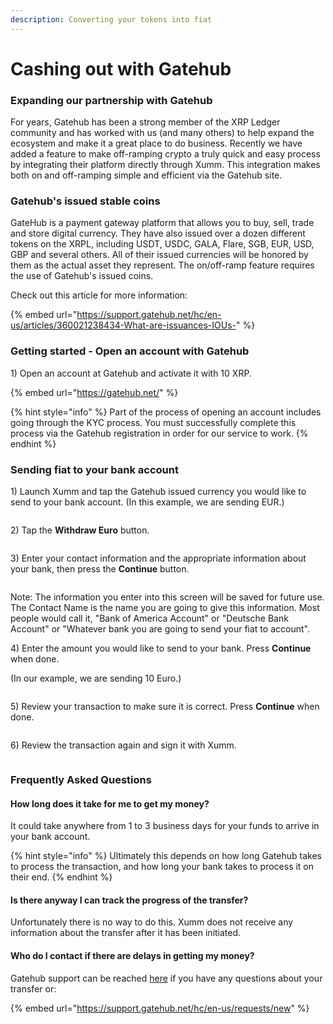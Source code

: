 ```yaml
---
description: Converting your tokens into fiat
---
```


# Cashing out with Gatehub

### Expanding our partnership with Gatehub

For years, Gatehub has been a strong member of the XRP Ledger community and has worked with us (and many others) to help expand the ecosystem and make it a great place to do business. Recently we have added a feature to make off-ramping crypto a truly quick and easy process by integrating their platform directly through Xumm. This integration makes both on and off-ramping simple and efficient via the Gatehub site.

### Gatehub's issued stable coins

GateHub is a payment gateway platform that allows you to buy, sell, trade and store digital currency. They have also issued over a dozen different tokens on the XRPL, including USDT, USDC, GALA, Flare, SGB, EUR, USD, GBP and several others. All of their issued currencies will be honored by them as the actual asset they represent.  The on/off-ramp feature requires the use of Gatehub's issued coins.

Check out this article for more information:

{% embed url="https://support.gatehub.net/hc/en-us/articles/360021238434-What-are-issuances-IOUs-" %}

### Getting started - Open an account with Gatehub

1\) Open an account at Gatehub and activate it with 10 XRP.  &#x20;

{% embed url="https://gatehub.net/" %}

{% hint style="info" %}
Part of the process of opening an account includes going through the KYC process. You must successfully complete this process via the Gatehub registration in order for our service to work.
{% endhint %}

### Sending fiat to your bank account

1\) Launch Xumm and tap the Gatehub issued currency you would like to send to your bank account. (In this example, we are sending EUR.)

<figure><img src="../.gitbook/assets/image (1) (1) (1) (1) (1) (1) (1) (1) (1).png" alt=""><figcaption></figcaption></figure>

2\) Tap the **Withdraw Euro** button.

<figure><img src="../.gitbook/assets/image (1) (1) (1) (1) (1) (1) (1) (1) (1) (1).png" alt=""><figcaption></figcaption></figure>

3\) Enter your contact information and the appropriate information about your bank, then press the **Continue** button.

<figure><img src="../.gitbook/assets/image (31).png" alt=""><figcaption></figcaption></figure>

Note: The information you enter into this screen will be saved for future use. The Contact Name is the name you are going to give this information. Most people would call it, "Bank of America Account" or "Deutsche Bank Account" or "Whatever bank you are going to send your fiat to account".

4\) Enter the amount you would like to send to your bank.  Press **Continue** when done.

(In our example, we are sending 10 Euro.)

<figure><img src="../.gitbook/assets/image (1) (1) (1) (1) (1) (1) (1) (1).png" alt=""><figcaption></figcaption></figure>

5\) Review your transaction to make sure it is correct. Press **Continue** when done.

<figure><img src="../.gitbook/assets/image (32).png" alt=""><figcaption></figcaption></figure>

6\) Review the transaction again and sign it with Xumm.

<figure><img src="../.gitbook/assets/image (1) (1) (1) (1) (1) (1) (1).png" alt=""><figcaption></figcaption></figure>

### Frequently Asked Questions

#### How long does it take for me to get my money?

It could take anywhere from 1 to 3 business days for your funds to arrive in your bank account.&#x20;

{% hint style="info" %}
Ultimately this depends on how long Gatehub takes to process the transaction, and how long your bank takes to process it on their end. &#x20;
{% endhint %}

#### Is there anyway I can track the progress of the transfer?

Unfortunately there is no way to do this. Xumm does not receive any information about the transfer after it has been initiated.

#### Who do I contact if there are delays in getting my money?

Gatehub support can be reached [here](https://support.gatehub.net/hc/en-us/requests/new) if you have any questions about your transfer or:

{% embed url="https://support.gatehub.net/hc/en-us/requests/new" %}




